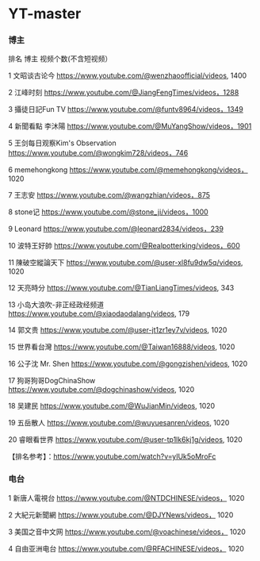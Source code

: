 # YT-master
### 博主
排名	博主	视频个数(不含短视频）

1	文昭谈古论今
https://www.youtube.com/@wenzhaoofficial/videos, 1400

2	江峰时刻
https://www.youtube.com/@JiangFengTimes/videos，1288	

3	攝徒日記Fun TV
https://www.youtube.com/@funtv8964/videos，1349	

4	新聞看點 李沐陽
https://www.youtube.com/@MuYangShow/videos，1901	

5	王剑每日观察Kim's Observation
https://www.youtube.com/@wongkim728/videos，746	

6	memehongkong
https://www.youtube.com/@memehongkong/videos， 1020

7	王志安
https://www.youtube.com/@wangzhian/videos，875	

8	stone记
https://www.youtube.com/@stone_ji/videos，1000	

9	Leonard
https://www.youtube.com/@leonard2834/videos，239	

10	波特王好帥
https://www.youtube.com/@Realpotterking/videos，600	

11  陳破空縱論天下
https://www.youtube.com/@user-xl8fu9dw5q/videos, 1020

12  天亮時分
https://www.youtube.com/@TianLiangTimes/videos, 343

13  小岛大浪吹-非正经政经频道
https://www.youtube.com/@xiaodaodalang/videos, 179

14  郭文贵
https://www.youtube.com/@user-jt1zr1ey7v/videos, 1020

15  世界看台灣
https://www.youtube.com/@Taiwan16888/videos, 1020

16  公子沈 Mr. Shen
https://www.youtube.com/@gongzishen/videos, 1020

17  狗哥狗哥DogChinaShow
https://www.youtube.com/@dogchinashow/videos, 1020

18  吴建民
https://www.youtube.com/@WuJianMin/videos, 1020

19  五岳散人
https://www.youtube.com/@wuyuesanren/videos, 1020

20  睿眼看世界
https://www.youtube.com/@user-tp1lk6kj1g/videos, 1020

【排名参考】：https://www.youtube.com/watch?v=yIUk5oMroFc

### 电台

1 新唐人電視台
https://www.youtube.com/@NTDCHINESE/videos， 1020

2 大紀元新聞網
https://www.youtube.com/@DJYNews/videos， 1020

3 美国之音中文网
https://www.youtube.com/@voachinese/videos， 1020

4 自由亚洲电台
https://www.youtube.com/@RFACHINESE/videos， 1020

